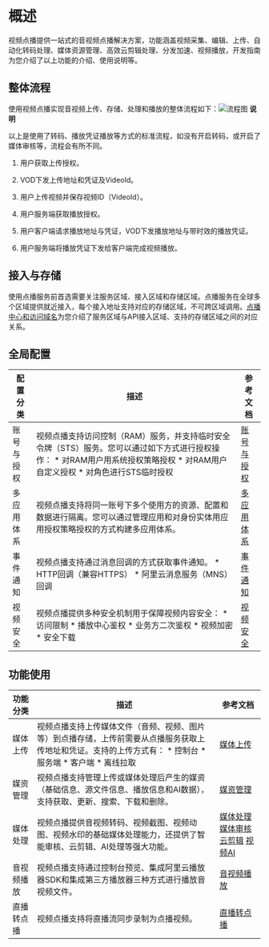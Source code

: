 概述 
=======================

视频点播提供一站式的音视频点播解决方案，功能涵盖视频采集、编辑、上传、自动化转码处理、媒体资源管理、高效云剪辑处理、分发加速、视频播放，开发指南为您介绍了以上功能的介绍、使用说明等。

整体流程 
-------------------------

使用视频点播实现音视频上传、存储、处理和播放的整体流程如下：![流程图](https://static-aliyun-doc.oss-accelerate.aliyuncs.com/assets/img/zh-CN/4572226061/p182454.png)
**说明**

以上是使用了转码、播放凭证播放等方式的标准流程，如没有开启转码，或开启了媒体审核等，流程会有所不同。

1. 用户获取上传授权。

   

2. VOD下发上传地址和凭证及VideoId。

   

3. 用户上传视频并保存视频ID（VideoId）。

   

4. 用户服务端获取播放授权。

   

5. 用户客户端请求播放地址与凭证，VOD下发播放地址与带时效的播放凭证。

   

6. 用户服务端将播放凭证下发给客户端完成视频播放。

   




接入与存储 
--------------------------

使用点播服务前首选需要关注服务区域、接入区域和存储区域。点播服务在全球多个区域提供就近接入，每个接入地址支持对应的存储区域，不可跨区域调用。[点播中心和访问域名](/cn.zh-CN/开发指南/点播中心和访问域名.md)为您介绍了服务区域与API接入区域、支持的存储区域之间的对应关系。

全局配置 
-------------------------



| 配置分类  |                                                                                                                                        描述                                                                                                                                        |                        参考文档                         |
|-------|----------------------------------------------------------------------------------------------------------------------------------------------------------------------------------------------------------------------------------------------------------------------------------|-----------------------------------------------------|
| 账号与授权 | 视频点播支持访问控制（RAM）服务，并支持临时安全令牌（STS）服务。您可以通过如下方式进行授权操作： * 对RAM用户用系统授权策略授权   * 对RAM用户自定义授权   * 对角色进行STS临时授权                                       | [账号与授权](/cn.zh-CN/开发指南/账号和授权/概述.md) |
| 多应用体系 | 视频点播支持将同一账号下多个使用方的资源、配置和数据进行隔离。您可以通过管理应用和对身份实体用应用授权策略授权的方式构建多应用体系。                                                                                                                                                                                                               | [多应用体系](/cn.zh-CN/开发指南/多应用体系/概述.md) |
| 事件通知  | 视频点播支持通过消息回调的方式获取事件通知。 * HTTP回调（兼容HTTPS）   * 阿里云消息服务（MNS）回调                                                                                                                   | [事件通知](/cn.zh-CN/开发指南/事件通知/概述.md)   |
| 视频安全  | 视频点播提供多种安全机制用于保障视频内容安全： * 访问限制   * 播放中心鉴权   * 业务方二次鉴权   * 视频加密   * 安全下载    | [视频安全](/cn.zh-CN/开发指南/视频安全/概述.md)   |



功能使用 
-------------------------



| 功能分类  |                                                                                                                                描述                                                                                                                                 |                                                                                                                         参考文档                                                                                                                          |
|-------|-------------------------------------------------------------------------------------------------------------------------------------------------------------------------------------------------------------------------------------------------------------------|-------------------------------------------------------------------------------------------------------------------------------------------------------------------------------------------------------------------------------------------------------|
| 媒体上传  | 视频点播支持上传媒体文件（音频、视频、图片等）到点播存储，上传前需要从点播服务获取上传地址和凭证。支持的上传方式有： * 控制台   * 服务端   * 客户端   * 离线拉取    | [媒体上传](/cn.zh-CN/开发指南/媒体上传/概述.md)                                                                                                                                                                                                     |
| 媒资管理  | 视频点播支持管理上传或媒体处理后产生的媒资（基础信息、源文件信息、播放信息和AI数据），支持获取、更新、搜索、下载和删除。                                                                                                                                                                                                     | [媒资管理](/cn.zh-CN/开发指南/媒资管理/概述.md)                                                                                                                                                                                                     |
| 媒体处理  | 视频点播提供音视频转码、视频截图、视频动图、视频水印的基础媒体处理能力，还提供了智能审核、云剪辑、AI处理等强大功能。                                                                                                                                                                                                       | [媒体处理](/cn.zh-CN/开发指南/媒体处理/概述.md) [媒体审核](/cn.zh-CN/开发指南/媒体审核/概述.md) [云剪辑](/cn.zh-CN/开发指南/云剪辑/概述.md) [视频AI](/cn.zh-CN/开发指南/视频AI/概述.md) |
| 音视频播放 | 视频点播支持通过控制台预览、集成阿里云播放器SDK和集成第三方播放器三种方式进行播放音视频文件。                                                                                                                                                                                                                  | [音视频播放](/cn.zh-CN/开发指南/音视频播放/概述.md)                                                                                                                                                                                                   |
| 直播转点播 | 视频点播支持将直播流同步录制为点播视频。                                                                                                                                                                                                                                              | [直播转点播](/cn.zh-CN/开发指南/直播转点播/概述.md)                                                                                                                                                                                                   |


